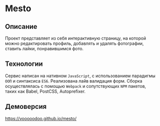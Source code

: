 # Mesto

## Описание
Проект представляет из себя интерактивную страницу, на которой можно редактировать профиль, добавлять и удалять фотографии, ставить лайки, понравившимся фото.

## Технологии
Сервис написан на нативном `JavaScript`, с использованием парадигмы `ООП` и синтаксиса `ES6`. Реализована лайв валидация форм. Сборка осуществлялась c помощью `Webpack` и сопутствующих `NPM` пакетов, таких как Babel, PostCSS, Autoprefixer.

## Демоверсия
https://vooooodoo.github.io/mesto/
